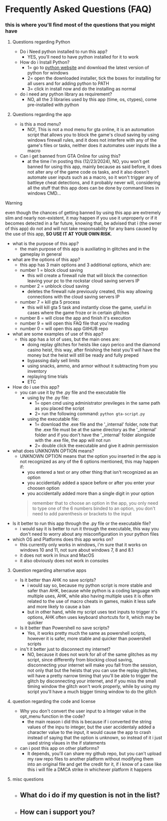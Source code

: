 # Frequently Asked Questions (FAQ)
### this is where you'll find most of the questions that you might have


1. Questions regarding Python
   - Do i Need python installed to run this app?
     - YES, you'll need to have python installed for it to work
   - How do i Install Python?
     - 1= go to [python website](https://www.python.org/downloads/) and download the latest version of python for windows
     - 2= open the downloaded installer, tick the boxes for installing for all users and for adding python to PATH
     - 3= click in install now and do the installing as normal 
   - do i need any python library as requirement?
     - NO, all the 3 libraries used by this app (time, os, ctypes), come pre-installed with python
     
2. Questions regarding the app
   - is this a mod menu?
     - NO!, This is not a mod menu for gta online, it is an automation script that allows you to block the game's cloud saving by using windows firewall rules, and it does not interfere with any of the game's files or tasks, neither does it automates user inputs like a macro
   - Can i get banned from GTA Online for using this?
     - at the time i'm posting this (12/23/2024), NO, you won't get banned for using this app, mainly because as said before, it does not alter any of the game code os tasks, and it also doesn't automate user inputs such as a macro, so it won't trigger any of battleye cheat detections, and it probably never will, considering all the stuff that this app does can be done by command lines in windows CMD...
> [!WARNING]
> even though the chances of getting banned by using this app are extremely slim and nearly non-existent, it may happen if you use it unproperly or if it becomes detected in a far future, knowing that, be advised that i (the owner of this app) do not and will not take responsability for any bans caused by the use of this app, **SO USE IT AT YOUR OWN RISK**.
  - what is the purpose of this app?
     - the main purpose of this app is auxiliating in glitches and in the gameplay in general
   - what are the options of this app?
     - this app has 3 main options and 3 additional options, which are:
     - number 1 = block cloud saving
       - this will create a firewall rule that will block the connection leaving your pc to the rockstar cloud saving servers IP
     - number 2 = unblock cloud saving
       - deletes the firewall rule previously created, this way allowing connections with the cloud saving servers IP
     - number 7 = kill gta 5 process
       - this will kill gta 5 task and instantly close the game, useful in cases where the game froze or in certain glitches
     - number 8 = will close the app and finish it's execution
     - number 9 = will open this FAQ file that you're reading
     - number 0 = will open this app GitHUB repo
   - what are some examples of use of this app?
     - this app has a lot of uses, but the main ones are:
       - doing replay glitches for heists like cayo perico and the diamond casino heist, this way, after finishing the heist you'll will have the money but the heist will still be ready and fully preped
       - bypassing daily sell limits
       - using snacks, ammo, and armor without it subtracting from you inventory
       - replaying time trials
       - ETC
   - How do i use this app?
     - you can use it by the .py file and the executable file
        - using by the .py file:
          - 1= open cmd using administrator previleges in the same path as you placed the script
          - 2= run the following command:
            `python gta-script.py`
        - using the executable file:
          - 1= download the .exe file and the '_internal' folder, note that the .exe file must be at the same directory as the '_internal' folder and if you don't have the '_internal' folder alongside with the .exe file, the app will not run
          - 2= double click the executable and give it admin permission
   - what does UNKNOWN OPTION means?
     - UNKNOWN OPTION means that the option you inserted in the app is not recognized as any of the 6 options mentioned, this may happen if:
       - you entered a text or any other thing that isn't recognized as an option
       - you accidentally added a space before or after you enter your choosen option
       - you accidentally added more than a single digit in your option
       > remember that to choose an option in the app, you only need to type one of the 6 numbers binded to an option, you don't need to add parenthesis or brackets to the input
   - Is it better to run this app through the .py file or the executable file?
     - i would say it is better to run it through the executable, this way you don't need to worry about any misconfiguration in your python files
   - which OS and Platforms does this app works on?
     - this currently only works in windows, i'm sure that it works on windows 10 and 11, not sure about windows 7, 8 and 8.1
     - it does not work in linux and MacOS
     - it also obviously does not work in consoles

3. Question regarding alternative apps
   - Is it better than AHK no save scripts?
     - i would say so, because my python script is more stable and safer than AHK, because while python is a coding language with multiple uses, AHK, while also having multiple uses it is often related to the use of macro cheats in games, makin it less safe and more likely to cause a ban
     - but in other hand, while my script uses text inputs to trigger it's options, AHK often uses keyboard shortcuts for it, which may be quicker
   - Is it better than Powershell no save scripts?
     - Yes, it works pretty much the same as powershell scripts, however it is safer, more stable and quicker than powershell scripts
   - ins't it better just to disconnect my internet?
     - NO, because it does not work for all of the same glitches as my script, since differently from blocking cloud saving, disconnecting your internet will make you fall from the session, not only that but the heists that you can use the replay glitches, will have a pretty narrow timing that you'll be able to trigger the glitch by disconnecting your internet, and if you miss the small timing window the glitch won't work properly, while by using my script you'll have a much bigger timing window to do the glitch

4. question regarding the code and license
   - Why you don't convert the user input to a Integer value in the opt_menu function in the code?
     - the main reason i did this is because if i converted the string values of the inpu to integer, but the user accidentaly added a character value to the input, it would cause the app to crash instead of saying that the option is unknown, so instead of it i just used string vlaues in the if statements
   - can i post this app on other platforms?
     - It depends, you'll can share my github repo, but you can't upload my raw repo files to another platform without modifying them into an original file and get the credit for it, if i know of a case like this i will file a DMCA strike in whichever platform it happens

5. misc questions
   - What do i do if my question is not in the list?
     -
   - How can i support you?
     -
